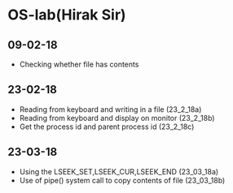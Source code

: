 # OS-lab(Hirak Sir)
## 09-02-18
 * Checking whether file has contents

## 23-02-18
 * Reading from keyboard and writing in a file (23_2_18a)
 * Reading from keyboard and display on monitor (23_2_18b)
 * Get the process id and parent process id (23_2_18c)
 
 ## 23-03-18
 * Using the LSEEK_SET,LSEEK_CUR,LSEEK_END (23_03_18a)
 * Use of pipe() system call to copy contents of file (23_03_18b)
 
